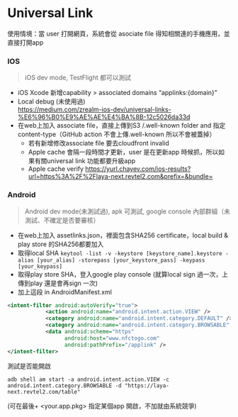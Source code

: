 # Universal Link
  
使用情境：當 user 打開網頁，系統會從 asociate file 得知相關連的手機應用，並直接打開app  
  
### IOS
> iOS dev mode, TestFlight  都可以測試
  
- iOS Xcode 新增capability > associated domains “applinks:{domain}”
- Local debug (未使用過)  
  https://medium.com/zrealm-ios-dev/universal-links-%E6%96%B0%E9%AE%AE%E4%BA%8B-12c5026da33d
- 在web上加入 associate file，直接上傳到S3 /.well-known folder and 指定 content-type（GitHub action 不會上傳.well-known 所以不會被蓋掉）
  - 若有新增修改associate file 要去cloudfront invalid
  - Apple cache 會隔一段時間才更新，user 是在更新app 時候抓，所以如果有關universal link 功能都要升級app
  - Apple cache verify https://yurl.chayev.com/ios-results?url=https%3A%2F%2Flaya-next.revtel2.com&prefix=&bundle=



### Android
> Android dev mode(未測試過), apk 可測試, google console 內部群組（未測試、不確定是否要審核）

- 在web上加入 assetlinks.json，裡面包含SHA256 certificate，local build & play store 的SHA256都要加入
- 取得local SHA `keytool -list -v -keystore [keystore_name].keystore -alias [your_alias] -storepass [your_keystore_pass] -keypass [your_keypass]`
- 取得play store SHA，登入google play console (就算local sign 過一次，上傳到play 還是會再sign 一次)
- 加上這段 in AndroidManifest.xml
```xml
<intent-filter android:autoVerify="true">
            <action android:name="android.intent.action.VIEW" />
            <category android:name="android.intent.category.DEFAULT" />
            <category android:name="android.intent.category.BROWSABLE" />
            <data android:scheme="https"
                  android:host="www.nfctogo.com" 
                  android:pathPrefix="/applink" />
</intent-filter>

```

測試是否能開啟  
```shell
adb shell am start -a android.intent.action.VIEW -c android.intent.category.BROWSABLE -d "https://laya-next.revtel2.com/table" 
```
(可在最後+ <your.app.pkg> 指定某個app 開啟，不加就由系統競爭)  
